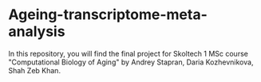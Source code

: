 # Ageing-transcriptome-meta-analysis
In this repository, you will find the final project for Skoltech 1 MSc course "Computational Biology of Aging" by Andrey Stapran, Daria Kozhevnikova, Shah Zeb Khan.
